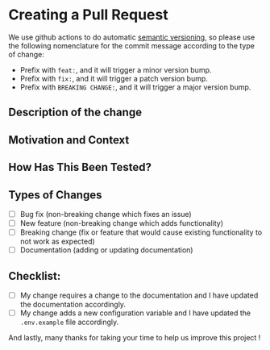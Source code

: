 <!-- BEFORE SUBMITTING YOUR PR, PLEASE REMOVE THIS TEXT -->
<!-- REMOVE START -->
# Creating a Pull Request

We use github actions to do automatic [semantic versioning](https://github.com/semantic-release/semantic-release), so please use the following nomenclature for the commit message according to the type of change:

* Prefix with `feat:`, and it will trigger a minor version bump. 
* Prefix with `fix:`, and it will trigger a patch version bump.
* Prefix with `BREAKING CHANGE:`, and it will trigger a major version bump.
<!-- REMOVE END -->

## Description of the change
<!--Please be very clear on the intention of the modifications included in the pull request.-->
<!--If it is a bug, explain what is the issue at hand and how you are fixing it. -->
<!--If it is an improvement, explain why do you think it is needed and the benefits it brings to the project. -->
<!--Ideally I would recommend to create an issue first to discuss the new feature with the developers.-->

## Motivation and Context
<!--- Why is this change required? What problem does it solve? -->
<!--- If it fixes an open issue, please link to the issue here. -->

## How Has This Been Tested?
<!--- Please describe in detail how you tested your changes. -->
<!--- Include details of your testing environment, tests ran to see how -->

## Types of Changes
<!--- What types of changes does your code introduce? Put an `x` in all the boxes that apply: -->
- [ ] Bug fix (non-breaking change which fixes an issue)
- [ ] New feature (non-breaking change which adds functionality)
- [ ] Breaking change (fix or feature that would cause existing functionality to not work as expected)
- [ ] Documentation (adding or updating documentation)

## Checklist:
<!--- Go over all the following points, and put an `x` in all the boxes that apply. -->
<!--- If you're unsure about any of these, don't hesitate to ask. We're here to help! -->
- [ ] My change requires a change to the documentation and I have updated the documentation accordingly.
- [ ] My change adds a new configuration variable and I have updated the `.env.example` file accordingly.

And lastly, many thanks for taking your time to help us improve this project !
